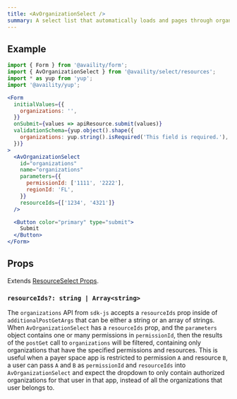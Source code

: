 ```yaml
---
title: <AvOrganizationSelect />
summary: A select list that automatically loads and pages through organizations when the user scrolls down.
---
```


## Example

```jsx live=true viewCode=true
import { Form } from '@availity/form';
import { AvOrganizationSelect } from '@availity/select/resources';
import * as yup from 'yup';
import '@availity/yup';

<Form
  initialValues={{
    organizations: '',
  }}
  onSubmit={values => apiResource.submit(values)}
  validationSchema={yup.object().shape({
    organizations: yup.string().isRequired('This field is required.'),
  })}
>
  <AvOrganizationSelect
    id="organizations"
    name="organizations"
    parameters={{
      permissionId: ['1111', '2222'],
      regionId: 'FL',
    }}
    resourceIds={['1234', '4321']}
  />

  <Button color="primary" type="submit">
    Submit
  </Button>
</Form>
```

## Props

Extends [ResourceSelect Props](/form/select/components/resource-select/#props).

### `resourceIds?: string | Array<string>`

The `organizations` API from `sdk-js` accepts a `resourceIds` prop inside of `additionalPostGetArgs` that can be either a string or an array of strings. When `AvOrganizationSelect` has a `resourceIds` prop, and the `parameters` object contains one or many permissions in `permissionId`, then the results of the `postGet` call to `organizations` will be filtered, containing only organizations that have the specified permissions and resources. This is useful when a payer space app is restricted to permission `A` and resource `B`, a user can pass `A` and `B` as `permissionId` and `resourceIds` into `AvOrganizationSelect` and expect the dropdown to only contain authorized organizations for that user in that app, instead of all the organizations that user belongs to.
